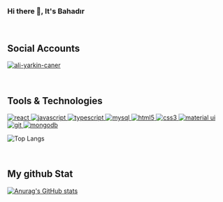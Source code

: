 ### Hi there 👋, It's Bahadır

<br>

## Social Accounts

<a href="https://www.linkedin.com/in/bahadirustabasi/" target="_blank" rel="nofollow"><img align="center"
		src="https://camo.githubusercontent.com/a80d00f23720d0bc9f55481cfcd77ab79e141606829cf16ec43f8cacc7741e46/68747470733a2f2f696d672e736869656c64732e696f2f62616467652f4c696e6b6564496e2d3030373742353f7374796c653d666f722d7468652d6261646765266c6f676f3d6c696e6b6564696e266c6f676f436f6c6f723d7768697465"
		alt="ali-yarkin-caner"
		data-canonical-src="https://img.shields.io/badge/LinkedIn-0077B5?style=for-the-badge&amp;logo=linkedin&amp;logoColor=white"
		style="max-width: 100%;"></a>

<br>

## Tools & Technologies

<a href="https://reactjs.org/" rel="nofollow">
	<img src="https://camo.githubusercontent.com/268ac512e333b69600eb9773a8f80b7a251f4d6149642a50a551d4798183d621/68747470733a2f2f696d672e736869656c64732e696f2f62616467652f52656163742d3230323332413f7374796c653d666f722d7468652d6261646765266c6f676f3d7265616374266c6f676f436f6c6f723d363144414642"
		alt="react"
		data-canonical-src="https://img.shields.io/badge/React-20232A?style=for-the-badge&amp;logo=react&amp;logoColor=61DAFB"
		style="max-width: 100%;">
</a>

<a href="https://developer.mozilla.org/en-US/docs/Web/JavaScript" rel="nofollow">
	<img src="https://camo.githubusercontent.com/93c855ae825c1757f3426f05a05f4949d3b786c5b22d0edb53143a9e8f8499f6/68747470733a2f2f696d672e736869656c64732e696f2f62616467652f4a6176615363726970742d3332333333303f7374796c653d666f722d7468652d6261646765266c6f676f3d6a617661736372697074266c6f676f436f6c6f723d463744463145"
		alt="javascript"
		data-canonical-src="https://img.shields.io/badge/JavaScript-323330?style=for-the-badge&amp;logo=javascript&amp;logoColor=F7DF1E"
		style="max-width: 100%;">
</a>

<a href="https://www.typescriptlang.org/" rel="nofollow">
	<img src="https://camo.githubusercontent.com/6cf9abe9d706421df40ff4feff208a5728df2b77f9eb21f24d09df00a0d69203/68747470733a2f2f696d672e736869656c64732e696f2f62616467652f547970655363726970742d3030374143433f7374796c653d666f722d7468652d6261646765266c6f676f3d74797065736372697074266c6f676f436f6c6f723d7768697465"
		alt="typescript"
		data-canonical-src="https://img.shields.io/badge/TypeScript-007ACC?style=for-the-badge&amp;logo=typescript&amp;logoColor=white"
		style="max-width: 100%;">
</a>

<a href="https://www.mysql.com/" rel="nofollow">
	<img src="https://camo.githubusercontent.com/a4a4a017a5d519d7c4ce2a3cd3d2194fb7af4b1ca424850784565007c2acc7d8/68747470733a2f2f696d672e736869656c64732e696f2f62616467652f4d7953514c2d3030354338343f7374796c653d666f722d7468652d6261646765266c6f676f3d6d7973716c266c6f676f436f6c6f723d7768697465"
		alt="mysql"
		data-canonical-src="https://img.shields.io/badge/MySQL-005C84?style=for-the-badge&amp;logo=mysql&amp;logoColor=white"
		style="max-width: 100%;">
</a>

<a href="https://www.w3.org/html/" rel="nofollow">
	<img src="https://camo.githubusercontent.com/d63d473e728e20a286d22bb2226a7bf45a2b9ac6c72c59c0e61e9730bfe4168c/68747470733a2f2f696d672e736869656c64732e696f2f62616467652f48544d4c352d4533344632363f7374796c653d666f722d7468652d6261646765266c6f676f3d68746d6c35266c6f676f436f6c6f723d7768697465"
		alt="html5"
		data-canonical-src="https://img.shields.io/badge/HTML5-E34F26?style=for-the-badge&amp;logo=html5&amp;logoColor=white"
		style="max-width: 100%;">
</a>

<a href="https://www.w3schools.com/css/" rel="nofollow">
	<img src="https://camo.githubusercontent.com/3a0f693cfa032ea4404e8e02d485599bd0d192282b921026e89d271aaa3d7565/68747470733a2f2f696d672e736869656c64732e696f2f62616467652f435353332d3135373242363f7374796c653d666f722d7468652d6261646765266c6f676f3d63737333266c6f676f436f6c6f723d7768697465"
		alt="css3"
		data-canonical-src="https://img.shields.io/badge/CSS3-1572B6?style=for-the-badge&amp;logo=css3&amp;logoColor=white"
		style="max-width: 100%;">
</a>

<a href="https://mui.com/" rel="nofollow">
	<img src="https://camo.githubusercontent.com/817fc7ba268e7e1fa114cbc4328bb326913cf392f5e2077ccc7b5f0e90a77109/68747470733a2f2f696d672e736869656c64732e696f2f62616467652f4d6174657269616c25323055492d3030374646463f7374796c653d666f722d7468652d6261646765266c6f676f3d6d7569266c6f676f436f6c6f723d7768697465"
		alt="material ui"
		data-canonical-src="https://img.shields.io/badge/Material%20UI-007FFF?style=for-the-badge&amp;logo=mui&amp;logoColor=white"
		style="max-width: 100%;">
</a>

<a href="https://git-scm.com/" rel="nofollow">
	<img src="https://camo.githubusercontent.com/06c6858186510906c21d8c951168d55d976d7dfb9176ed6125c55b8a7de0baae/68747470733a2f2f696d672e736869656c64732e696f2f62616467652f4749542d4534344333303f7374796c653d666f722d7468652d6261646765266c6f676f3d676974266c6f676f436f6c6f723d7768697465"
		alt="git"
		data-canonical-src="https://img.shields.io/badge/GIT-E44C30?style=for-the-badge&amp;logo=git&amp;logoColor=white"
		style="max-width: 100%;">
</a>

<a href="https://www.mongodb.com/" rel="nofollow">
	<img src="https://camo.githubusercontent.com/72e92f69f36703548704a9eeda2a9889c2756b5e08f01a9aec6e658c148d014e/68747470733a2f2f696d672e736869656c64732e696f2f62616467652f4d6f6e676f44422d3445413934423f7374796c653d666f722d7468652d6261646765266c6f676f3d6d6f6e676f6462266c6f676f436f6c6f723d7768697465"
		alt="mongodb"
		style="max-width: 100%;">
</a>

<br>

![Top Langs](https://github-readme-stats.vercel.app/api/top-langs/?username=anuraghazra&hide_progress=true)

<br>

## My github Stat

[![Anurag's GitHub stats](https://github-readme-stats.vercel.app/api?username=bahadirsoy&theme=dracula)](https://github.com/anuraghazra/github-readme-stats)

<!--
**bahadirsoy/bahadirsoy** is a ✨ _special_ ✨ repository because its `README.md` (this file) appears on your GitHub profile.

Here are some ideas to get you started:

- 🔭 I’m currently working on ...
- 🌱 I’m currently learning ...
- 👯 I’m looking to collaborate on ...
- 🤔 I’m looking for help with ...
- 💬 Ask me about ...
- 📫 How to reach me: ...
- 😄 Pronouns: ...
- ⚡ Fun fact: ...
-->